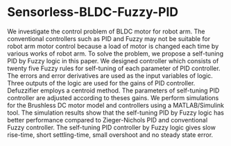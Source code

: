 # Sensorless-BLDC-Fuzzy-PID
We investigate the control problem of BLDC motor for robot arm.  The conventional controllers such as PID and Fuzzy may not be suitable for robot arm motor control because a load of motor is changed each time by various works of robot arm. To solve the problem, we propose a self-tuning PID by Fuzzy logic in this paper. We designed controller which consists of twenty five Fuzzy rules for self-tuning of each parameter of PID controller. The errors and error derivatives are used as the input variables of logic. Three outputs of the logic are used for the gains of PID controller. Defuzzifier employs a centroid method. The parameters of self-tuning PID controller are adjusted according to theses gains. We perform simulations for the Brushless DC motor model and controllers using a MATLAB/Simulink tool. The simulation results show that the self-tuning PID by Fuzzy logic has better performance compared to Zieger-Nichols PID and conventional Fuzzy controller. The self-tuning PID controller by Fuzzy logic gives slow rise-time, short settling-time, small overshoot and no steady state error.
